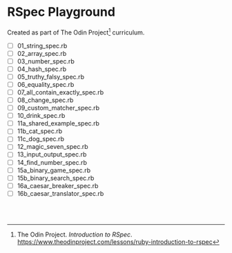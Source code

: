 # RSpec Playground

Created as part of The Odin Project[^1] curriculum.

- [ ] 01_string_spec.rb
- [ ] 02_array_spec.rb
- [ ] 03_number_spec.rb
- [ ] 04_hash_spec.rb
- [ ] 05_truthy_falsy_spec.rb
- [ ] 06_equality_spec.rb
- [ ] 07_all_contain_exactly_spec.rb
- [ ] 08_change_spec.rb
- [ ] 09_custom_matcher_spec.rb
- [ ] 10_drink_spec.rb
- [ ] 11a_shared_example_spec.rb
- [ ] 11b_cat_spec.rb
- [ ] 11c_dog_spec.rb
- [ ] 12_magic_seven_spec.rb
- [ ] 13_input_output_spec.rb
- [ ] 14_find_number_spec.rb
- [ ] 15a_binary_game_spec.rb
- [ ] 15b_binary_search_spec.rb
- [ ] 16a_caesar_breaker_spec.rb
- [ ] 16b_caesar_translator_spec.rb

<br/><br/>

[^1]: The Odin Project. _Introduction to RSpec_. https://www.theodinproject.com/lessons/ruby-introduction-to-rspec
